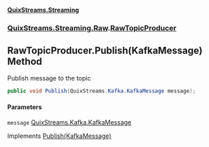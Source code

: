 #### [QuixStreams.Streaming](index.md 'index')
### [QuixStreams.Streaming.Raw](QuixStreams.Streaming.Raw.md 'QuixStreams.Streaming.Raw').[RawTopicProducer](RawTopicProducer.md 'QuixStreams.Streaming.Raw.RawTopicProducer')

## RawTopicProducer.Publish(KafkaMessage) Method

Publish message to the topic

```csharp
public void Publish(QuixStreams.Kafka.KafkaMessage message);
```
#### Parameters

<a name='QuixStreams.Streaming.Raw.RawTopicProducer.Publish(QuixStreams.Kafka.KafkaMessage).message'></a>

`message` [QuixStreams.Kafka.KafkaMessage](https://docs.microsoft.com/en-us/dotnet/api/QuixStreams.Kafka.KafkaMessage 'QuixStreams.Kafka.KafkaMessage')

Implements [Publish(KafkaMessage)](IRawTopicProducer.Publish(KafkaMessage).md 'QuixStreams.Streaming.Raw.IRawTopicProducer.Publish(QuixStreams.Kafka.KafkaMessage)')